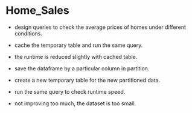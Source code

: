 # Home_Sales

* design queries to check the average prices of homes under different conditions.

* cache the temporary table and run the same query.

* the runtime is reduced slightly with cached table.

* save the dataframe by a particular column in partition.

* create a new temporary table for the new partitioned data.

* run the same query to check runtime speed.

* not improving too much, the dataset is too small.